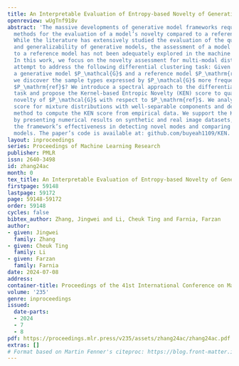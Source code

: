 ```yaml
---
title: An Interpretable Evaluation of Entropy-based Novelty of Generative Models
openreview: wUgTnf918v
abstract: 'The massive developments of generative model frameworks require principled
  methods for the evaluation of a model’s novelty compared to a reference dataset.
  While the literature has extensively studied the evaluation of the quality, diversity,
  and generalizability of generative models, the assessment of a model’s novelty compared
  to a reference model has not been adequately explored in the machine learning community.
  In this work, we focus on the novelty assessment for multi-modal distributions and
  attempt to address the following differential clustering task: Given samples of
  a generative model $P_\mathcal{G}$ and a reference model $P_\mathrm{ref}$, how can
  we discover the sample types expressed by $P_\mathcal{G}$ more frequently than in
  $P_\mathrm{ref}$? We introduce a spectral approach to the differential clustering
  task and propose the Kernel-based Entropic Novelty (KEN) score to quantify the mode-based
  novelty of $P_\mathcal{G}$ with respect to $P_\mathrm{ref}$. We analyze the KEN
  score for mixture distributions with well-separable components and develop a kernel-based
  method to compute the KEN score from empirical data. We support the KEN framework
  by presenting numerical results on synthetic and real image datasets, indicating
  the framework’s effectiveness in detecting novel modes and comparing generative
  models. The paper’s code is available at: github.com/buyeah1109/KEN.'
layout: inproceedings
series: Proceedings of Machine Learning Research
publisher: PMLR
issn: 2640-3498
id: zhang24ac
month: 0
tex_title: An Interpretable Evaluation of Entropy-based Novelty of Generative Models
firstpage: 59148
lastpage: 59172
page: 59148-59172
order: 59148
cycles: false
bibtex_author: Zhang, Jingwei and Li, Cheuk Ting and Farnia, Farzan
author:
- given: Jingwei
  family: Zhang
- given: Cheuk Ting
  family: Li
- given: Farzan
  family: Farnia
date: 2024-07-08
address:
container-title: Proceedings of the 41st International Conference on Machine Learning
volume: '235'
genre: inproceedings
issued:
  date-parts:
  - 2024
  - 7
  - 8
pdf: https://proceedings.mlr.press/v235/assets/zhang24ac/zhang24ac.pdf
extras: []
# Format based on Martin Fenner's citeproc: https://blog.front-matter.io/posts/citeproc-yaml-for-bibliographies/
---
```

